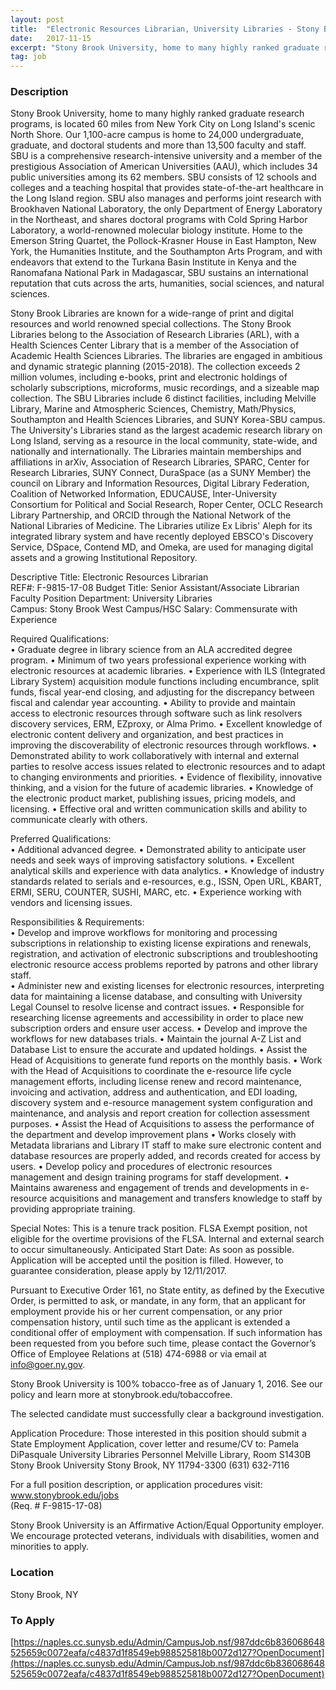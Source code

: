 ```yaml
---
layout: post
title:  "Electronic Resources Librarian, University Libraries - Stony Brook University"
date:   2017-11-15
excerpt: "Stony Brook University, home to many highly ranked graduate research programs, is located 60 miles from New York City on Long Island's scenic North Shore. Our 1,100-acre campus is home to 24,000 undergraduate, graduate, and doctoral students and more than 13,500 faculty and staff. SBU is a comprehensive research-intensive university..."
tag: job
---
```


### Description   

Stony Brook University, home to many highly ranked graduate research programs, is located 60 miles from New York City on Long Island's scenic North Shore.  Our 1,100-acre campus is home to 24,000 undergraduate, graduate, and doctoral students and more than 13,500 faculty and staff.  SBU is a comprehensive research-intensive university and a member of the prestigious Association of American Universities (AAU), which includes 34 public universities among its 62 members.  SBU consists of 12 schools and colleges and a teaching hospital that provides state-of-the-art healthcare in the Long Island region.  SBU also manages and performs joint research with Brookhaven National Laboratory, the only Department of Energy Laboratory in the Northeast, and shares doctoral programs with Cold Spring Harbor Laboratory, a world-renowned molecular biology institute.  Home to the Emerson String Quartet, the Pollock-Krasner House in East Hampton, New York, the Humanities Institute, and the Southampton Arts Program, and with endeavors that extend to the Turkana Basin Institute in Kenya and the Ranomafana National Park in Madagascar, SBU sustains an international reputation that cuts across the arts, humanities, social sciences, and natural sciences.

Stony Brook Libraries are known for a wide-range of print and digital resources and world renowned special collections.  The Stony Brook Libraries belong to the Association of Research Libraries (ARL), with a Health Sciences Center Library that is a member of the Association of Academic Health Sciences Libraries.  The libraries are engaged in ambitious and dynamic strategic planning (2015-2018).  The collection exceeds 2 million volumes, including e-books, print and electronic holdings of scholarly subscriptions, microforms, music recordings, and a sizeable map collection.  The SBU Libraries include 6 distinct facilities, including Melville Library, Marine and Atmospheric Sciences, Chemistry, Math/Physics, Southampton and Health Sciences Libraries, and SUNY Korea-SBU campus.  The University's Libraries stand as the largest academic research library on Long Island, serving as a resource in the local community, state-wide, and nationally and internationally.  The Libraries maintain memberships and affiliations in arXiv, Association of Research Libraries, SPARC, Center for Research Libraries, SUNY Connect, DuraSpace (as a SUNY Member) the council on Library and Information Resources, Digital Library Federation, Coalition of Networked Information, EDUCAUSE, Inter-University Consortium for Political and Social Research, Roper Center, OCLC Research Library Partnership, and ORCID through the National Network of the National Libraries of Medicine.  The Libraries utilize Ex Libris' Aleph for its integrated library system and have recently deployed EBSCO's Discovery Service, DSpace, Contend MD, and Omeka, are used for managing digital assets and a growing Institutional Repository. 

Descriptive Title:  Electronic Resources Librarian	     
REF#:  F-9815-17-08
Budget Title:  Senior Assistant/Associate Librarian	     
Faculty Position
Department:  University Libraries	     
Campus:  Stony Brook West Campus/HSC
Salary:  Commensurate with Experience

Required Qualifications:   
•	Graduate degree in library science from an ALA accredited degree program.
•	Minimum of two years professional experience working with electronic resources at academic libraries.
•	Experience with ILS (Integrated Library System) acquisition module functions including encumbrance, split funds, fiscal year-end closing, and adjusting for the discrepancy between fiscal and calendar year accounting.
•	Ability to provide and maintain access to electronic resources through software such as link resolvers discovery services, ERM, EZproxy, or Alma Primo.
•	Excellent knowledge of electronic content delivery and organization, and best practices in improving the discoverability of electronic resources through workflows.
•	Demonstrated ability to work collaboratively with internal and external parties to resolve access issues related to electronic resources and to adapt to changing environments and priorities.
•	Evidence of flexibility, innovative thinking, and a vision for the future of academic libraries.
•	Knowledge of the electronic product market, publishing issues, pricing models, and licensing.
•	Effective oral and written communication skills and ability to communicate clearly with others.

Preferred Qualifications:  
•	Additional advanced degree.
•	Demonstrated ability to anticipate user needs and seek ways of improving satisfactory solutions.
•	Excellent analytical skills and experience with data analytics.
•	Knowledge of industry standards related to serials and e-resources, e.g., ISSN, Open URL, KBART, ERMI, SERU, COUNTER, SUSHI, MARC, etc.
•	Experience working with vendors and licensing issues.    

Responsibilities & Requirements:  
•	Develop and improve workflows for monitoring and processing subscriptions in relationship to existing license expirations and renewals, registration, and activation of electronic subscriptions and troubleshooting electronic resource access problems reported by patrons and other library staff.  
•	Administer new and existing licenses for electronic resources, interpreting data for maintaining a license database, and consulting with University Legal Counsel to resolve license and contract issues.
•	Responsible for researching license agreements and accessibility in order to place new subscription orders and ensure user access.
•	Develop and improve the workflows for new databases trials.
•	Maintain the journal A-Z List and Database List to ensure the accurate and updated holdings.
•	Assist the Head of Acquisitions to generate fund reports on the monthly basis.
•	Work with the Head of Acquisitions to coordinate the e-resource life cycle management efforts, including license renew and record maintenance, invoicing and activation, address and authentication, and EDI loading, discovery system and e-resource management system configuration and maintenance, and analysis and report creation for collection assessment purposes.
•	Assist the Head of Acquisitions to assess the performance of the department and develop improvement plans
•	Works closely with Metadata librarians and Library IT staff to make sure electronic content and database resources are properly added, and records created for access by users.
•	Develop policy and procedures of electronic resources management and design training programs for staff development. 
•	Maintains awareness and engagement of trends and developments in e-resource acquisitions and management and transfers knowledge to staff by providing appropriate training.

Special Notes:  This is a tenure track position.  FLSA Exempt position, not eligible for the overtime provisions of the FLSA.  Internal and external search to occur simultaneously. Anticipated Start Date: As soon as possible.  Application will be accepted until the position is filled.  However, to guarantee consideration, please apply by 12/11/2017.   

Pursuant to Executive Order 161, no State entity, as defined by the Executive Order, is permitted to ask, or mandate, in any form, that an applicant for employment provide his or her current compensation, or any prior compensation history, until such time as the applicant is extended a conditional offer of employment with compensation.  If such information has been requested from you before such time, please contact the Governor’s Office of Employee Relations at (518) 474-6988 or via email at info@goer.ny.gov. 

Stony Brook University is 100% tobacco-free as of January 1, 2016. See our policy and learn more at stonybrook.edu/tobaccofree. 

The selected candidate must successfully clear a background investigation.

Application Procedure:   Those interested in this position should submit a State Employment Application, cover letter and resume/CV to:
Pamela DiPasquale
University Libraries Personnel
Melville Library, Room S1430B
Stony Brook University
Stony Brook, NY 11794-3300
(631) 632-7116

For a full position description, or application procedures visit: www.stonybrook.edu/jobs  
(Req. # F-9815-17-08)

Stony Brook University is an Affirmative Action/Equal Opportunity employer. We encourage protected veterans, individuals with disabilities, women and minorities to apply. 









### Location   

Stony Brook, NY




### To Apply   

[https://naples.cc.sunysb.edu/Admin/CampusJob.nsf/987ddc6b836068648525659c0072eafa/c4837d1f8549eb988525818b0072d127?OpenDocument](https://naples.cc.sunysb.edu/Admin/CampusJob.nsf/987ddc6b836068648525659c0072eafa/c4837d1f8549eb988525818b0072d127?OpenDocument)





